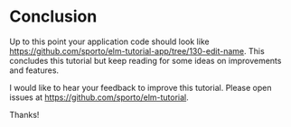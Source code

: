 # Conclusion

Up to this point your application code should look like <https://github.com/sporto/elm-tutorial-app/tree/130-edit-name>. This concludes this tutorial but keep reading for some ideas on improvements and features.

I would like to hear your feedback to improve this tutorial. Please open issues at <https://github.com/sporto/elm-tutorial>.

Thanks!

